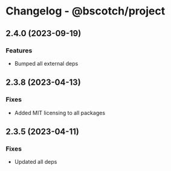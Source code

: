 # Changelog - @bscotch/project

## 2.4.0 (2023-09-19)

### Features

- Bumped all external deps

## 2.3.8 (2023-04-13)

### Fixes

- Added MIT licensing to all packages

## 2.3.5 (2023-04-11)

### Fixes

- Updated all deps